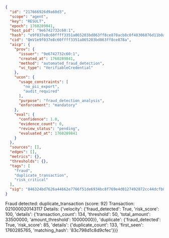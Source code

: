```json
{
  "id": "217666926d9a60d3",
  "scope": "agent",
  "key": "RESULT",
  "epoch": 1760289841,
  "host_pid": "9e6742732c60:1",
  "hash": "e9f037e8c60ffff3351a865203bd863ff8ce878acb8c0f48306876d11b0a4085",
  "cid": "QmV1e9f037e8c60ffff3351a865203bd863ff8ce878a",
  "aicp": {
    "prov": {
      "issuer": "9e6742732c60:1",
      "created_at": 1760289841,
      "method": "automated_fraud_detection",
      "vc_type": "VerifiableCredential"
    },
    "ucon": {
      "usage_constraints": [
        "no_pii_export",
        "audit_required"
      ],
      "purpose": "fraud_detection_analysis",
      "enforcement": "mandatory"
    },
    "eval": {
      "confidence": 1.0,
      "evidence_count": 0,
      "review_status": "pending",
      "evaluated_at": 1760289841
    }
  },
  "sources": [],
  "edges": [],
  "metrics": {},
  "thresholds": {},
  "tags": [
    "fraud",
    "duplicate_transaction",
    "risk_critical"
  ],
  "sig": "846324bd7626a44662e7766f51de6934bc8f769e4d0127492872cc44dcfb86d7"
}
```

Fraud detected: duplicate_transaction (score: 92)
Transaction: 021000020143117
Details: {'velocity': {'fraud_detected': True, 'risk_score': 100, 'details': {'transaction_count': 134, 'threshold': 50, 'total_amount': 33500000, 'amount_threshold': 10000000}}, 'duplicate': {'fraud_detected': True, 'risk_score': 85, 'details': {'duplicate_count': 133, 'first_seen': 1760285765, 'matching_hash': '83c798d1c8d9cfec'}}}